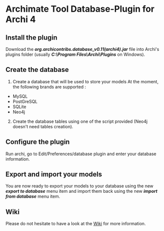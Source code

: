 # Archimate Tool Database-Plugin for Archi 4

## Install the plugin
Download the **_org.archicontribs.database_v0.11(archi4).jar_** file into Archi's plugins folder (usually **_C:\Program Files\Archi\Plugins_** on Windows).

## Create the database
1. Create a database that will be used to store your models
At the moment, the following brands are supported :
* MySQL
* PostGreSQL
* SQLite
* Neo4j
2. Create the database tables using one of the script provided (Neo4j doesn't need tables creation).

## Configure the plugin
Run archi, go to Edit/Preferences/database plugin and enter your database information.

## Export and import your models
You are now ready to export your models to your database using the new **_export to database_** menu item and import them back using the new **_import from database_** menu item.

## Wiki
Please do not hesitate to have a look at the [Wiki](https://github.com/archi-contribs/database-plugin/wiki) for more information.
